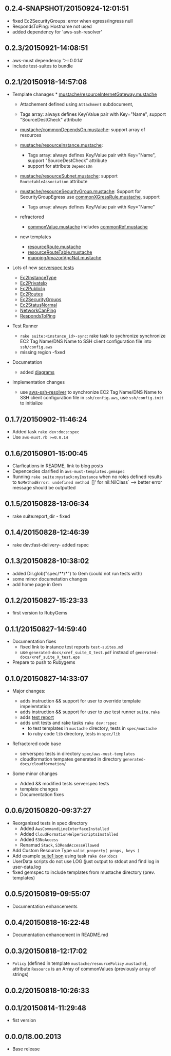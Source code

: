 ## 0.2.4-SNAPSHOT/20150924-12:01:51

* fixed Ec2SecurityGroups: error when egress/ingress null
* RespondsToPing: Hostname not used
* added dependency for 'aws-ssh-resolver'

## 0.2.3/20150921-14:08:51

* aws-must dependency '>=0.0.14'
* include test-suites to bundle

## 0.2.1/20150918-14:57:08


* Template chanages
  *
	[mustache/resourceInternetGateway.mustache](https://rawgit.com/jarjuk/aws-must-templates/master/generated-docs/aws-must-templates.html#resourceInternetGateway.mustache)
	 * Attachement defined using `Attachment` subdocument, 
	 * Tags array: always defines Key/Value pair with Key="Name", support "SourceDestCheck" attribute
	
  * [mustache/commonDependsOn.mustache](https://rawgit.com/jarjuk/aws-must-templates/master/generated-docs/aws-must-templates.html#commonDependsOn.mustache): support array of resources
  * [mustache/resourceInstance.mustache](https://rawgit.com/jarjuk/aws-must-templates/master/generated-docs/aws-must-templates.html#resourceInstance.mustache): 
    * Tags array: always defines Key/Value pair with Key="Name", support "SourceDestCheck" attribute
	* support for attribute `DependsOn`
  *
    [mustache/resourceSubnet.mustache](https://rawgit.com/jarjuk/aws-must-templates/master/generated-docs/aws-must-templates.html#resourceSubnet.mustache):
    support `RoutetableAssociation` attribute
  * [mustache/resourceSecurityGroup.mustache](https://rawgit.com/jarjuk/aws-must-templates/master/generated-docs/aws-must-templates.html#resourceSecurityGroup.mustache): Support for SecurityGroupEgress
     use  [commonXGressRule.mustache](https://rawgit.com/jarjuk/aws-must-templates/master/generated-docs/aws-must-templates.html#commonXGressRule.mustache), support 
	 * Tags array: always defines Key/Value pair with Key="Name"
  
  * refractored
    * [commonValue.mustache](https://rawgit.com/jarjuk/aws-must-templates/master/generated-docs/aws-must-templates.html#commonValue.mustache) includes
      [commonRef.mustache](https://rawgit.com/jarjuk/aws-must-templates/master/generated-docs/aws-must-templates.html#commonRef.mustache)


  * new templates
    * [resourceRoute.mustache](https://rawgit.com/jarjuk/aws-must-templates/master/generated-docs/aws-must-templates.html#resourceRoute.mustache) 
    * [resourceRouteTable.mustache](https://rawgit.com/jarjuk/aws-must-templates/master/generated-docs/aws-must-templates.html#resourceRoute.mustache) 
	* [mappingAmazonVpcNat.mustache](https://rawgit.com/jarjuk/aws-must-templates/master/generated-docs/aws-must-templates.html#mappingAmazonVpcNat.mustache) 


* Lots of new [serverspec tests](https://rawgit.com/jarjuk/aws-must-templates/master/generated-docs/aws-must-templates-spec.html)
  * [Ec2InstanceType](https://rawgit.com/jarjuk/aws-must-templates/master/generated-docs/aws-must-templates-spec.html#Ec2InstanceType)
  * [Ec2PrivateIp](https://rawgit.com/jarjuk/aws-must-templates/master/generated-docs/aws-must-templates-spec.html#Ec2PrivateIp)
  * [Ec2PublicIp](https://rawgit.com/jarjuk/aws-must-templates/master/generated-docs/aws-must-templates-spec.html#Ec2PublicIp)
  * [Ec2Routes](https://rawgit.com/jarjuk/aws-must-templates/master/generated-docs/aws-must-templates-spec.html#Ec2Routes)
  * [Ec2SecurityGroups](https://rawgit.com/jarjuk/aws-must-templates/master/generated-docs/aws-must-templates-spec.html#Ec2SecurityGroups)
  * [Ec2StatusNormal](https://rawgit.com/jarjuk/aws-must-templates/master/generated-docs/aws-must-templates-spec.html#Ec2StatusNormal)
  * [NetworkCanPing](https://rawgit.com/jarjuk/aws-must-templates/master/generated-docs/aws-must-templates-spec.html#NetworkCanPing)
  * [RespondsToPing](https://rawgit.com/jarjuk/aws-must-templates/master/generated-docs/aws-must-templates-spec.html#RespondsToPing)


* Test Runner
  * `rake suite:<instance_id>-sync`: rake task to sychronize
    synchronize EC2 Tag Name/DNS Name to SSH client configuration file
    into `ssh/config.aws`
  * missing region -fixed
  
* Documetation   
  * added [diagrams](https://rawgit.com/jarjuk/aws-must-templates/master/generated-docs/aws-must-templates-spec.html)

* Implementation changes
  * use [aws-ssh-resolver](https://github.com/jarjuk/aws-ssh-resolver)
    to synchronize EC2 Tag Name/DNS Name to SSH client configuration
    file in `ssh/config.aws`, use `ssh/config.init` to initialize
	

## 0.1.7/20150902-11:46:24

* Added task `rake dev:docs:spec`
* Use `aws-must.rb >=0.0.14`

## 0.1.6/20150901-15:00:45

* Clarfications in README, link to blog posts
* Depencecies clarified in `aws-must-templates.gemspec`
* Running `rake suite:mystack:myInstance` when no roles defined
  results to `NoMethodError: undefined method `[]' for nil:NilClass`
  --> better error message should be outputted


## 0.1.5/20150828-13:06:34

- rake suite:report_dir - fixed

## 0.1.4/20150828-12:46:39

- rake dev:fast-delivery- added rspec


## 0.1.3/20150828-10:38:02

* added Dir.glob("spec/**/*") to Gem (could not run tests with)
* some minor documetation changes
* add home page in Gem

## 0.1.2/20150827-15:23:33

* first version to RubyGems

## 0.1.1/20150827-14:59:40

* Documentation fixes
  * fixed link to instance test reports `test-suites.md`
  * use `generated-docs/xref_suite_X_test.pdf` instead of
    `generated-docs/xref_suite_X_test.eps`
* Prepare to push to Rubygems

## 0.1.0/20150827-14:33:07

* Major changes:
  * adds instruction && support for user to override template impelemtation
  * adds instruction && support for user to use test runner `suite.rake`
  * adds [test report](generated-docs/test-suites.md)
  * adds unit tests and rake tasks `rake dev:rspec`
    * to test templates in `mustache` directory, tests in `spec/mustache`
    * to ruby code  `lib` directory, tests in `spec/lib`

* Refractored code base
  * serverspec tests in directory `spec/aws-must-templates`
  * cloudformation tempates generated in directory
    `generated-docs/cloudformation/`

* Some minor changes
  * Added && modified tests serverspec tests
  * template changes
  * Documentation fixes

## 0.0.6/20150820-09:37:27

* Reorganized tests in spec directory
  * Added `AwsCommandLineInterfaceInstalled`
  * Added `CloudFormationHelperScriptsInstalled`
  * Added `S3NoAccess`
  * Renamad `Stack`, `S3ReadAccessAllowed`
* Add Custom Resource Type `valid_property( props, keys )`
* Add example [suite1 json](generated-docs/suite1.json) using task `rake dev:docs`
* UserData scripts do not use LOG (just output to stdout and find log in user-data.log
* fixed gemspec to include templates from mustache directory (prev. templates)

## 0.0.5/20150819-09:55:07

* Documentation enhancements

## 0.0.4/20150818-16:22:48

* Documentation enhancement in README.md

## 0.0.3/20150818-12:17:02

* `Policy` (defined in template `mustache/resourcePolicy.mustache`),
  attribute `Resource` is an Array of commonValues (previously array
  of strings)

## 0.0.2/20150818-10:26:33


## 0.0.1/20150814-11:29:48

* fist version


## 0.0.0/18.00.2013

- Base release
